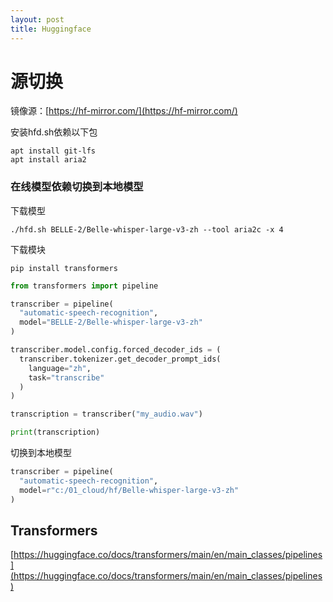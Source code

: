 ```yaml
---
layout: post
title: Huggingface
---
```



# 源切换

镜像源：[https://hf-mirror.com/](https://hf-mirror.com/)

安装hfd.sh依赖以下包

    apt install git-lfs
    apt install aria2

### 在线模型依赖切换到本地模型

下载模型

    ./hfd.sh BELLE-2/Belle-whisper-large-v3-zh --tool aria2c -x 4

下载模块

    pip install transformers

```python
from transformers import pipeline

transcriber = pipeline(
  "automatic-speech-recognition", 
  model="BELLE-2/Belle-whisper-large-v3-zh"
)

transcriber.model.config.forced_decoder_ids = (
  transcriber.tokenizer.get_decoder_prompt_ids(
    language="zh", 
    task="transcribe"
  )
)

transcription = transcriber("my_audio.wav")

print(transcription)
```

切换到本地模型

```python
transcriber = pipeline(
  "automatic-speech-recognition", 
  model=r"c:/01_cloud/hf/Belle-whisper-large-v3-zh"
)
```



## Transformers

[https://huggingface.co/docs/transformers/main/en/main_classes/pipelines](https://huggingface.co/docs/transformers/main/en/main_classes/pipelines)



